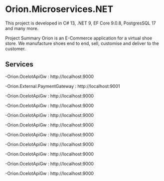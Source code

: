 # Orion.Microservices.NET
This project is developed in C# 13, .NET 9, EF Core 9.0.8, PostgresSQL 17 and many more.

Project Summary
Orion is an E-Commerce application for a virtual shoe store. We manufacture shoes end to end, sell, customise and deliver to the customer.

## Services
-Orion.OcelotApiGw : http://localhost:9000

-Orion.External.PaymentGateway : http://localhost:9001

-Orion.OcelotApiGw : http://localhost:9000

-Orion.OcelotApiGw : http://localhost:9000

-Orion.OcelotApiGw : http://localhost:9000

-Orion.OcelotApiGw : http://localhost:9000

-Orion.OcelotApiGw : http://localhost:9000

-Orion.OcelotApiGw : http://localhost:9000

-Orion.OcelotApiGw : http://localhost:9000

-Orion.OcelotApiGw : http://localhost:9000

-Orion.OcelotApiGw : http://localhost:9000
